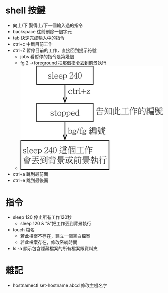 # shell 按鍵
* 向上/下 娶得上/下一個輸入過的指令
* backspace 往前刪除一個字元
* tab 快速完成輸入中的指令
* ctrl+c 中斷目前工作
* ctrl+Z 暫停目前的工作，直接回到提示符號
  * jobs 看暫停的指令是第幾個
  * fg 2 ->foreground 把那個指令丟到前景執行
  * ![image](https://github.com/peter8995/Linux-Class/blob/108-2/media/ctrl%2Bz.png)
* ctrl+a 跳到最前面
* ctrl+e 跳到最後面

# 指令
* sleep 120 停止所有工作120秒
  * sleep 120 & "&"把工作丟到背景執行
* touch 檔名 
  * 若此檔案不存在，建立一個空白檔案
  * 若此檔案存在，修改系統時間
* ls -a 顯示包含隱藏檔案的所有檔案跟資料夾

# 雜記
* hostnamectl set-hostname abcd 修改主機名字
